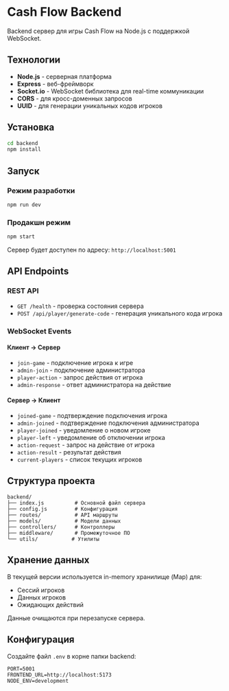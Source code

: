 # Cash Flow Backend

Backend сервер для игры Cash Flow на Node.js с поддержкой WebSocket.

## Технологии

- **Node.js** - серверная платформа
- **Express** - веб-фреймворк
- **Socket.io** - WebSocket библиотека для real-time коммуникации
- **CORS** - для кросс-доменных запросов
- **UUID** - для генерации уникальных кодов игроков

## Установка

```bash
cd backend
npm install
```

## Запуск

### Режим разработки
```bash
npm run dev
```

### Продакшн режим
```bash
npm start
```

Сервер будет доступен по адресу: `http://localhost:5001`

## API Endpoints

### REST API

- `GET /health` - проверка состояния сервера
- `POST /api/player/generate-code` - генерация уникального кода игрока

### WebSocket Events

#### Клиент → Сервер
- `join-game` - подключение игрока к игре
- `admin-join` - подключение администратора
- `player-action` - запрос действия от игрока
- `admin-response` - ответ администратора на действие

#### Сервер → Клиент
- `joined-game` - подтверждение подключения игрока
- `admin-joined` - подтверждение подключения администратора
- `player-joined` - уведомление о новом игроке
- `player-left` - уведомление об отключении игрока
- `action-request` - запрос на действие от игрока
- `action-result` - результат действия
- `current-players` - список текущих игроков

## Структура проекта

```
backend/
├── index.js          # Основной файл сервера
├── config.js         # Конфигурация
├── routes/           # API маршруты
├── models/           # Модели данных
├── controllers/      # Контроллеры
├── middleware/       # Промежуточное ПО
└── utils/           # Утилиты
```

## Хранение данных

В текущей версии используется in-memory хранилище (Map) для:
- Сессий игроков
- Данных игроков
- Ожидающих действий

Данные очищаются при перезапуске сервера.

## Конфигурация

Создайте файл `.env` в корне папки backend:

```env
PORT=5001
FRONTEND_URL=http://localhost:5173
NODE_ENV=development
```
